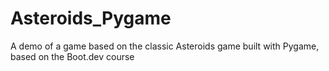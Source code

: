 # Asteroids_Pygame
A demo of a game based on the classic Asteroids game built with Pygame, based on the Boot.dev course
